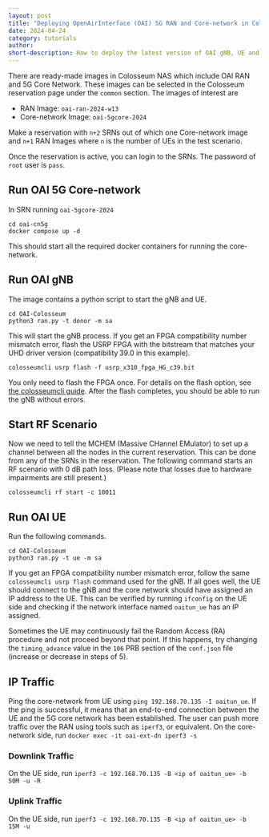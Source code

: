 ```yaml
---
layout: post
title: "Deploying OpenAirInterface (OAI) 5G RAN and Core-network in Colosseum"
date: 2024-04-24
category: tutorials
author:
short-description: How to deploy the latest version of OAI gNB, UE and 5G Core network in Colosseum and establish end-to-end connection
---
```


There are ready-made images in Colosseum NAS which include OAI RAN and 5G Core Network. These images can be selected in the Colosseum reservation page under the `common` section. The images of interest are

 - RAN Image: `oai-ran-2024-w13`
 - Core-network Image: `oai-5gcore-2024`

Make a reservation with `n+2` SRNs out of which one Core-network image and `n+1` RAN Images where `n` is the number of UEs in the test scenario.

Once the reservation is active, you can login to the SRNs. The password of `root` user is `pass`.

## Run OAI 5G Core-network
In SRN running `oai-5gcore-2024`
```
cd oai-cn5g
docker compose up -d
```
This should start all the required docker containers for running the core-network.
## Run OAI gNB
The image contains a python script to start the gNB and UE.
```
cd OAI-Colosseum
python3 ran.py -t donor -m sa
```
This will start the gNB process. If you get an FPGA compatibility number mismatch error, flash the USRP FPGA with the bitstream that matches your UHD driver version (compatibility 39.0 in this example).
```
colosseumcli usrp flash -f usrp_x310_fpga_HG_c39.bit
```
You only need to flash the FPGA once. For details on the flash option, see <a href="https://colosseumwireless.readthedocs.io/en/latest/radio_api_traffic/colosseum_cli.html" target="_blank">the colosseumcli guide</a>. After the flash completes, you should be able to run the gNB without errors.

## Start RF Scenario
Now we need to tell the MCHEM (Massive CHannel EMulator) to set up a channel between all the nodes in the current reservation. This can be done from any of the SRNs in the reservation. The following command starts an RF scenario with 0 dB path loss. (Please note that losses due to hardware impairments are still present.)

`colosseumcli rf start -c 10011`

## Run OAI UE
Run the following commands.
```
cd OAI-Colosseum
python3 ran.py -t ue -m sa
```
If you get an FPGA compatibility number mismatch error, follow the same `colosseumcli usrp flash` command used for the gNB. If all goes well, the UE should connect to the gNB and the core network should have assigned an IP address to the UE. This can be verified by running `ifconfig` on the UE side and checking if the network interface named `oaitun_ue` has an IP assigned.

Sometimes the UE may continuously fail the Random Access (RA) procedure and not proceed beyond that point. If this happens, try changing the `timing_advance` value in the `106` PRB section of the `conf.json` file (increase or decrease in steps of 5).
## IP Traffic
Ping the core-network from UE using `ping 192.168.70.135 -I oaitun_ue`. If the ping is successful, it means that an end-to-end connection between the UE and the 5G core network has been established. 
The user can push more traffic over the RAN using tools such as `iperf3`, or equivalent.
On the core-network side, run `docker exec -it oai-ext-dn iperf3 -s`
### Downlink Traffic
On the UE side, run `iperf3 -c 192.168.70.135 -B <ip of oaitun_ue> -b 50M -u -R`
### Uplink Traffic
On the UE side, run `iperf3 -c 192.168.70.135 -B <ip of oaitun_ue> -b 15M -u`
